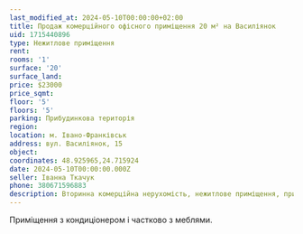 ```yaml
---
last_modified_at: 2024-05-10T00:00:00+02:00
title: Продаж комерційного офісного приміщення 20 м² на Василіянок
uid: 1715440896
type: Нежитлове приміщення
rent:
rooms: '1'
surface: '20'
surface_land:
price: $23000
price_sqmt:
floor: '5'
floors: '5'
parking: Прибудинкова територія
region:
location: м. Івано-Франківськ
address: вул. Василіянок, 15
object:
coordinates: 48.925965,24.715924
date: 2024-05-10T00:00:00.000Z
seller: Іванна Ткачук
phone: 380671596883
description: Вторинна комерційна нерухомість, нежитлове приміщення, придатне до використання
---
```


Приміщення з кондиціонером і частково з меблями.
